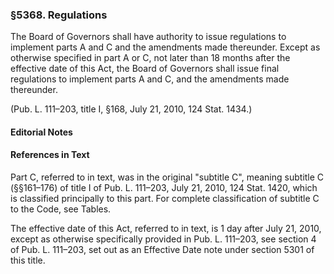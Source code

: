 ### §5368. Regulations ###

The Board of Governors shall have authority to issue regulations to implement parts A and C and the amendments made thereunder. Except as otherwise specified in part A or C, not later than 18 months after the effective date of this Act, the Board of Governors shall issue final regulations to implement parts A and C, and the amendments made thereunder.

(Pub. L. 111–203, title I, §168, July 21, 2010, 124 Stat. 1434.)

#### **Editorial Notes** ####

#### References in Text ####

Part C, referred to in text, was in the original "subtitle C", meaning subtitle C (§§161–176) of title I of Pub. L. 111–203, July 21, 2010, 124 Stat. 1420, which is classified principally to this part. For complete classification of subtitle C to the Code, see Tables.

The effective date of this Act, referred to in text, is 1 day after July 21, 2010, except as otherwise specifically provided in Pub. L. 111–203, see section 4 of Pub. L. 111–203, set out as an Effective Date note under section 5301 of this title.